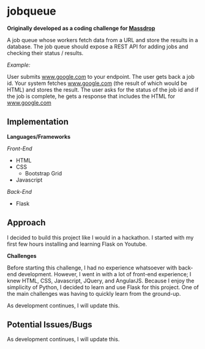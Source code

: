 # jobqueue
**Originally developed as a coding challenge for [Massdrop](https://www.massdrop.com)**

A job queue whose workers fetch data from a URL and store the results in a database.  The job queue should expose a REST API for adding jobs and checking their status / results.

_Example:_

User submits www.google.com to your endpoint.  The user gets back a job id. Your system fetches www.google.com (the result of which would be HTML) and stores the result.  The user asks for the status of the job id and if the job is complete, he gets a response that includes the HTML for www.google.com

## Implementation
**Languages/Frameworks**

_Front-End_
* HTML
* CSS
  * Bootstrap Grid
* Javascript

_Back-End_
* Flask

## Approach
I decided to build this project like I would in a hackathon. I started with my first few hours installing and learning Flask on Youtube.

**Challenges**

Before starting this challenge, I had no experience whatsoever with back-end development. However, I went in with a lot of front-end experience; I knew HTML, CSS, Javascript, JQuery, and AngularJS. Because I enjoy the simplicity of Python, I decided to learn and use Flask for this project. One of the main challenges was having to quickly learn from the ground-up.

As development continues, I will update this.

## Potential Issues/Bugs
As development continues, I will update this.
